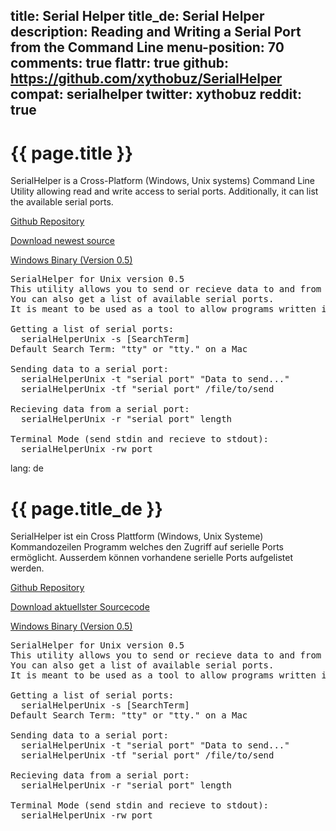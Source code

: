 title: Serial Helper
title_de: Serial Helper
description: Reading and Writing a Serial Port from the Command Line
menu-position: 70
comments: true
flattr: true
github: https://github.com/xythobuz/SerialHelper
compat: serialhelper
twitter: xythobuz
reddit: true
---

# {{ page.title }}

SerialHelper is a Cross-Platform (Windows, Unix systems) Command Line Utility allowing read and write access to serial ports. Additionally, it can list the available serial ports.

[Github Repository][1]

[Download newest source][2]

[Windows Binary (Version 0.5)][3]

<pre>
SerialHelper for Unix version 0.5
This utility allows you to send or recieve data to and from a serial port.
You can also get a list of available serial ports.
It is meant to be used as a tool to allow programs written in other languages access to serial ports.

Getting a list of serial ports:
  serialHelperUnix -s [SearchTerm]
Default Search Term: "tty" or "tty." on a Mac

Sending data to a serial port:
  serialHelperUnix -t "serial port" "Data to send..."
  serialHelperUnix -tf "serial port" /file/to/send

Recieving data from a serial port:
  serialHelperUnix -r "serial port" length

Terminal Mode (send stdin and recieve to stdout):
  serialHelperUnix -rw port
</pre>

 [1]: https://github.com/xythobuz/SerialHelper
 [2]: https://github.com/xythobuz/SerialHelper/zipball/master
 [3]: files/serialHelperWin-0.5.exe

lang: de

# {{ page.title_de }}

SerialHelper ist ein Cross Plattform (Windows, Unix Systeme) Kommandozeilen Programm welches den Zugriff auf serielle Ports ermöglicht. Ausserdem können vorhandene serielle Ports aufgelistet werden.

[Github Repository][1]

[Download aktuellster Sourcecode][2]

[Windows Binary (Version 0.5)][3]

<pre>
SerialHelper for Unix version 0.5
This utility allows you to send or recieve data to and from a serial port.
You can also get a list of available serial ports.
It is meant to be used as a tool to allow programs written in other languages access to serial ports.

Getting a list of serial ports:
  serialHelperUnix -s [SearchTerm]
Default Search Term: "tty" or "tty." on a Mac

Sending data to a serial port:
  serialHelperUnix -t "serial port" "Data to send..."
  serialHelperUnix -tf "serial port" /file/to/send

Recieving data from a serial port:
  serialHelperUnix -r "serial port" length

Terminal Mode (send stdin and recieve to stdout):
  serialHelperUnix -rw port
</pre>

 [1]: https://github.com/xythobuz/SerialHelper
 [2]: https://github.com/xythobuz/SerialHelper/zipball/master
 [3]: files/serialHelperWin-0.5.exe